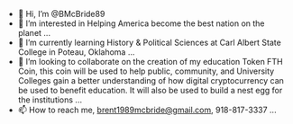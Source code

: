 - 👋 Hi, I’m @BMcBride89
- 👀 I’m interested in Helping America become the best nation on the planet ...
- 🌱 I’m currently learning History & Political Sciences at Carl Albert State College in Poteau, Oklahoma ...
- 💞️ I’m looking to collaborate on the creation of my education Token FTH Coin, this coin will be used to help public, community, and University Colleges gain a better understanding of how digital cryptocurrency can be used to benefit education. It will also be used to build a nest egg for the institutions ...
- 📫 How to reach me, brent1989mcbride@gmail.com, 918-817-3337 ...

<!---
BMcBride89/BMcBride89 is a ✨ special ✨ repository because its `README.md` (this file) appears on your GitHub profile.
You can click the Preview link to take a look at your changes.
--->

